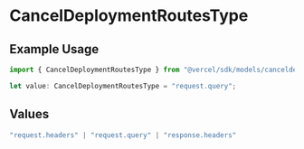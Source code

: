 # CancelDeploymentRoutesType

## Example Usage

```typescript
import { CancelDeploymentRoutesType } from "@vercel/sdk/models/canceldeploymentop.js";

let value: CancelDeploymentRoutesType = "request.query";
```

## Values

```typescript
"request.headers" | "request.query" | "response.headers"
```